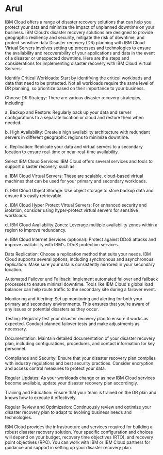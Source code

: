 # Arul
IBM Cloud offers a range of disaster recovery solutions that can help you protect your data and minimize the impact of unplanned downtime on your business. IBM Cloud’s disaster recovery solutions are designed to provide geographic resiliency and security, mitigate the risk of downtime, and protect sensitive data
Disaster recovery (DR) planning with IBM Cloud Virtual Servers involves setting up processes and technologies to ensure the availability and recoverability of your applications and data in the event of a disaster or unexpected downtime. Here are the steps and considerations for implementing disaster recovery with IBM Cloud Virtual Servers:

Identify Critical Workloads: Start by identifying the critical workloads and data that need to be protected. Not all workloads require the same level of DR planning, so prioritize based on their importance to your business.

Choose DR Strategy: There are various disaster recovery strategies, including:

a. Backup and Restore: Regularly back up your data and server configurations to a separate location or cloud and restore them when needed.

b. High Availability: Create a high availability architecture with redundant servers in different geographic regions to minimize downtime.

c. Replication: Replicate your data and virtual servers to a secondary location to ensure real-time or near-real-time availability.

Select IBM Cloud Services: IBM Cloud offers several services and tools to support disaster recovery, such as:

a. IBM Cloud Virtual Servers: These are scalable, cloud-based virtual machines that can be used for your primary and secondary workloads.

b. IBM Cloud Object Storage: Use object storage to store backup data and ensure it's easily retrievable.

c. IBM Cloud Hyper Protect Virtual Servers: For enhanced security and isolation, consider using hyper-protect virtual servers for sensitive workloads.

d. IBM Cloud Availability Zones: Leverage multiple availability zones within a region to improve redundancy.

e. IBM Cloud Internet Services (optional): Protect against DDoS attacks and improve availability with IBM's DDoS protection services.

Data Replication: Choose a replication method that suits your needs. IBM Cloud supports several options, including synchronous and asynchronous replication. Make sure your data is consistently mirrored in your secondary location.

Automated Failover and Failback: Implement automated failover and failback processes to ensure minimal downtime. Tools like IBM Cloud's global load balancer can help route traffic to the secondary site during a failover event.

Monitoring and Alerting: Set up monitoring and alerting for both your primary and secondary environments. This ensures that you're aware of any issues or potential disasters as they occur.

Testing: Regularly test your disaster recovery plan to ensure it works as expected. Conduct planned failover tests and make adjustments as necessary.

Documentation: Maintain detailed documentation of your disaster recovery plan, including configurations, procedures, and contact information for key personnel.

Compliance and Security: Ensure that your disaster recovery plan complies with industry regulations and best security practices. Consider encryption and access control measures to protect your data.

Regular Updates: As your workloads change or as new IBM Cloud services become available, update your disaster recovery plan accordingly.

Training and Education: Ensure that your team is trained on the DR plan and knows how to execute it effectively.

Regular Review and Optimization: Continuously review and optimize your disaster recovery plan to adapt to evolving business needs and technologies.

IBM Cloud provides the infrastructure and services required for building a robust disaster recovery solution. Your specific configuration and choices will depend on your budget, recovery time objectives (RTO), and recovery point objectives (RPO). You can work with IBM or IBM Cloud partners for guidance and support in setting up your disaster recovery plan.







